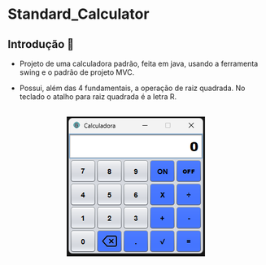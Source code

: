 # Standard_Calculator

## Introdução 📝
* Projeto de uma calculadora padrão, feita em java, usando a ferramenta swing e o padrão de projeto MVC.

* Possui, além das 4 fundamentais, a operação de raiz quadrada. No teclado o atalho para raiz quadrada é a letra R.

<!--Tá obsoleto, mas o github so reconhece essa centralização-->

<br>
<div align=center>
    <img src="src/main/img/img_calculadora.png" alt="img Calculadora">
</div>









